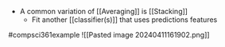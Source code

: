 - A common variation of [[Averaging]] is [[Stacking]]
	- Fit another [[classifier(s)]] that uses predictions features

#compsci361example ![[Pasted image 20240411161902.png]]

